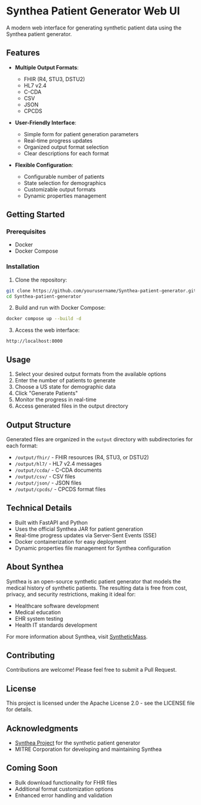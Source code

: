# Synthea Patient Generator Web UI

A modern web interface for generating synthetic patient data using the Synthea patient generator.

## Features

- **Multiple Output Formats**:
  - FHIR (R4, STU3, DSTU2)
  - HL7 v2.4
  - C-CDA
  - CSV
  - JSON
  - CPCDS

- **User-Friendly Interface**:
  - Simple form for patient generation parameters
  - Real-time progress updates
  - Organized output format selection
  - Clear descriptions for each format

- **Flexible Configuration**:
  - Configurable number of patients
  - State selection for demographics
  - Customizable output formats
  - Dynamic properties management

## Getting Started

### Prerequisites

- Docker
- Docker Compose

### Installation

1. Clone the repository:
```bash
git clone https://github.com/yourusername/Synthea-patient-generator.git
cd Synthea-patient-generator
```

2. Build and run with Docker Compose:
```bash
docker compose up --build -d
```

3. Access the web interface:
```
http://localhost:8000
```

## Usage

1. Select your desired output formats from the available options
2. Enter the number of patients to generate
3. Choose a US state for demographic data
4. Click "Generate Patients"
5. Monitor the progress in real-time
6. Access generated files in the output directory

## Output Structure

Generated files are organized in the `output` directory with subdirectories for each format:
- `/output/fhir/` - FHIR resources (R4, STU3, or DSTU2)
- `/output/hl7/` - HL7 v2.4 messages
- `/output/ccda/` - C-CDA documents
- `/output/csv/` - CSV files
- `/output/json/` - JSON files
- `/output/cpcds/` - CPCDS format files

## Technical Details

- Built with FastAPI and Python
- Uses the official Synthea JAR for patient generation
- Real-time progress updates via Server-Sent Events (SSE)
- Docker containerization for easy deployment
- Dynamic properties file management for Synthea configuration

## About Synthea

Synthea is an open-source synthetic patient generator that models the medical history of synthetic patients. The resulting data is free from cost, privacy, and security restrictions, making it ideal for:
- Healthcare software development
- Medical education
- EHR system testing
- Health IT standards development

For more information about Synthea, visit [SyntheticMass](https://syntheticmass.mitre.org/).

## Contributing

Contributions are welcome! Please feel free to submit a Pull Request.

## License

This project is licensed under the Apache License 2.0 - see the LICENSE file for details.

## Acknowledgments

- [Synthea Project](https://github.com/synthetichealth/synthea) for the synthetic patient generator
- MITRE Corporation for developing and maintaining Synthea

## Coming Soon

- Bulk download functionality for FHIR files
- Additional format customization options
- Enhanced error handling and validation
